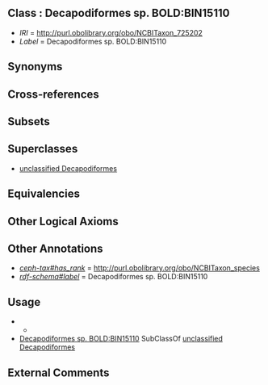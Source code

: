 
## Class : Decapodiformes sp. BOLD:BIN15110

 * *IRI* = http://purl.obolibrary.org/obo/NCBITaxon_725202
 * *Label* = Decapodiformes sp. BOLD:BIN15110

## Synonyms


## Cross-references


## Subsets


## Superclasses

 * [unclassified Decapodiformes](../../NCBITaxon/01/NCBITaxon_725201.md)

## Equivalencies


## Other Logical Axioms


## Other Annotations

 * *[ceph-tax#has_rank](../../ceph-tax#has/nk/ceph-tax#has_rank.md)* = http://purl.obolibrary.org/obo/NCBITaxon_species
 * *[rdf-schema#label](../../el/rdf-schema#label.md)* = Decapodiformes sp. BOLD:BIN15110

## Usage

 * -
 * [Decapodiformes sp. BOLD:BIN15110](../../NCBITaxon/02/NCBITaxon_725202.md) SubClassOf [unclassified Decapodiformes](../../NCBITaxon/01/NCBITaxon_725201.md)

## External Comments

